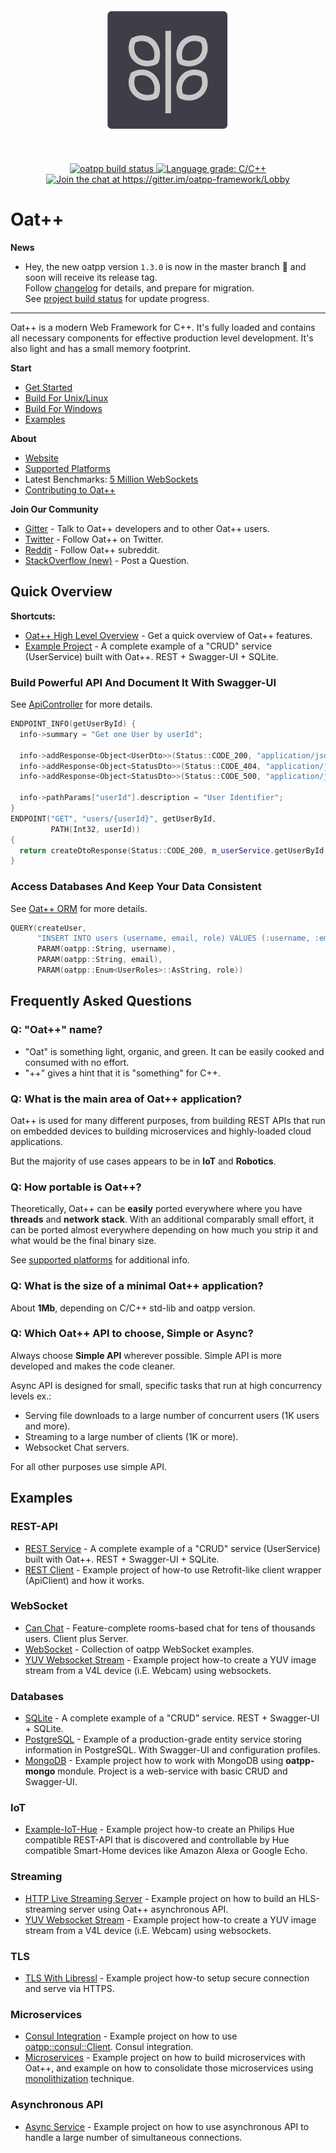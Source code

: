 <div align="center">
  <img alt="Oat++ Logo" src="https://raw.githubusercontent.com/lganzzzo/oatpp-website-res/master/logo_x400.png" width="200px"/>
</div>
<p>&nbsp;</p>

<p align="center">
  <a href="https://dev.azure.com/lganzzzo/lganzzzo/_build?definitionId=1">
    <img src="https://dev.azure.com/lganzzzo/lganzzzo/_apis/build/status/oatpp.oatpp" alt="oatpp build status" />
  </a>
  <a href="https://lgtm.com/projects/g/oatpp/oatpp/context:cpp">
    <img src="https://img.shields.io/lgtm/grade/cpp/g/oatpp/oatpp.svg?logo=lgtm&logoWidth=18" alt="Language grade: C/C++" />
  </a>
  <a href="https://gitter.im/oatpp-framework/Lobby?utm_source=badge&utm_medium=badge&utm_campaign=pr-badge&utm_content=badge">
    <img src="https://badges.gitter.im/oatpp-framework/Lobby.svg" alt="Join the chat at https://gitter.im/oatpp-framework/Lobby" />
  </a>
</p>

# Oat++ 

**News**  

- Hey, the new oatpp version `1.3.0` is now in the master branch :tada: and soon will receive its release tag.  
   Follow [changelog](https://github.com/oatpp/oatpp/blob/master/changelog/1.3.0.md) for details, and prepare for migration.   
   See [project build status](https://oatpp.io/status/build/) for update progress.


---

Oat++ is a modern Web Framework for C++. 
It's fully loaded and contains all necessary components for effective production level development. 
It's also light and has a small memory footprint.

**Start**

- [Get Started](https://oatpp.io/docs/start/)
- [Build For Unix/Linux](https://oatpp.io/docs/installation/unix-linux/)
- [Build For Windows](https://oatpp.io/docs/installation/windows/)
- [Examples](#examples)

**About**

- [Website](https://oatpp.io/)
- [Supported Platforms](https://oatpp.io/supported-platforms/)
- Latest Benchmarks: [5 Million WebSockets](https://oatpp.io/benchmark/websocket/5-million/)
- [Contributing to Oat++](CONTRIBUTING.md)

**Join Our Community**

- [Gitter](https://gitter.im/oatpp-framework/Lobby) - Talk to Oat++ developers and to other Oat++ users.
- [Twitter](https://twitter.com/oatpp_io) - Follow Oat++ on Twitter.
- [Reddit](https://www.reddit.com/r/oatpp/) - Follow Oat++ subreddit.
- [StackOverflow (new)](https://stackoverflow.com/questions/tagged/oat%2b%2b) - Post a Question.

## Quick Overview

**Shortcuts:**

- [Oat++ High Level Overview](https://oatpp.io/docs/start/high-level-overview/) - Get a quick overview of Oat++ features.
- [Example Project](https://github.com/oatpp/example-crud) - A complete example of a "CRUD" service (UserService) built with Oat++. REST + Swagger-UI + SQLite.

### Build Powerful API And Document It With Swagger-UI

See [ApiController](https://oatpp.io/docs/components/api-controller/) for more details.

```cpp
ENDPOINT_INFO(getUserById) {
  info->summary = "Get one User by userId";

  info->addResponse<Object<UserDto>>(Status::CODE_200, "application/json");
  info->addResponse<Object<StatusDto>>(Status::CODE_404, "application/json");
  info->addResponse<Object<StatusDto>>(Status::CODE_500, "application/json");

  info->pathParams["userId"].description = "User Identifier";
}
ENDPOINT("GET", "users/{userId}", getUserById,
         PATH(Int32, userId))
{
  return createDtoResponse(Status::CODE_200, m_userService.getUserById(userId));
}
``` 

### Access Databases And Keep Your Data Consistent

See [Oat++ ORM](https://oatpp.io/docs/components/orm/) for more details.

```cpp
QUERY(createUser,
      "INSERT INTO users (username, email, role) VALUES (:username, :email, :role);",
      PARAM(oatpp::String, username), 
      PARAM(oatpp::String, email), 
      PARAM(oatpp::Enum<UserRoles>::AsString, role))
```

## Frequently Asked Questions

### Q: "Oat++" name?

- "Oat" is something light, organic, and green. It can be easily cooked and consumed with no effort. 
- "++" gives a hint that it is "something" for C++.

### Q: What is the main area of Oat++ application?

Oat++ is used for many different purposes, from building REST APIs that run on embedded devices to 
building microservices and highly-loaded cloud applications.

But the majority of use cases appears to be in **IoT** and **Robotics**.

### Q: How portable is Oat++?

Theoretically, Oat++ can be **easily** ported everywhere where you have **threads** and **network stack**.
With an additional comparably small effort, it can be ported almost everywhere depending on how
much you strip it and what would be the final binary size.

See [supported platforms](https://oatpp.io/supported-platforms/) for additional info.

### Q: What is the size of a minimal Oat++ application?

About **1Mb**, depending on C/C++ std-lib and oatpp version.

### Q: Which Oat++ API to choose, Simple or Async?

Always choose **Simple API** wherever possible. Simple API is more developed and makes the code cleaner.

Async API is designed for small, specific tasks that run at high concurrency levels ex.:
- Serving file downloads to a large number of concurrent users (1K users and more).
- Streaming to a large number of clients (1K or more).
- Websocket Chat servers.

For all other purposes use simple API.

## Examples

### REST-API

- [REST Service](https://github.com/oatpp/example-crud) - A complete example of a "CRUD" service (UserService) built with Oat++. REST + Swagger-UI + SQLite.
- [REST Client](https://github.com/oatpp/example-api-client) - Example project of how-to use Retrofit-like client wrapper (ApiClient) and how it works.

### WebSocket

- [Can Chat](https://github.com/lganzzzo/canchat) - Feature-complete rooms-based chat for tens of thousands users. Client plus Server.
- [WebSocket](https://github.com/oatpp/example-websocket) - Collection of oatpp WebSocket examples.
- [YUV Websocket Stream](https://github.com/oatpp/example-yuv-websocket-stream) - Example project how-to create a YUV image stream from a V4L device (i.E. Webcam) using websockets.

### Databases

- [SQLite](https://github.com/oatpp/example-crud) - A complete example of a "CRUD" service. REST + Swagger-UI + SQLite.
- [PostgreSQL](https://github.com/oatpp/example-postgresql) - Example of a production-grade entity service storing information in PostgreSQL. With Swagger-UI and configuration profiles.
- [MongoDB](https://github.com/oatpp/example-mongodb) - Example project how to work with MongoDB using **oatpp-mongo** mondule. Project is a web-service with basic CRUD and Swagger-UI.
 
### IoT

- [Example-IoT-Hue](https://github.com/oatpp/example-iot-hue-ssdp) - Example project how-to create an Philips Hue compatible REST-API that is discovered and controllable by Hue compatible Smart-Home devices like Amazon Alexa or Google Echo.

### Streaming

- [HTTP Live Streaming Server](https://github.com/oatpp/example-hls-media-stream) - Example project on how to build an HLS-streaming server using Oat++ asynchronous API.
- [YUV Websocket Stream](https://github.com/oatpp/example-yuv-websocket-stream) - Example project how-to create a YUV image stream from a V4L device (i.E. Webcam) using websockets.

### TLS

- [TLS With Libressl](https://github.com/oatpp/example-libressl) - Example project how-to setup secure connection and serve via HTTPS.

### Microservices

- [Consul Integration](https://github.com/oatpp/example-consul) - Example project on how to use [oatpp::consul::Client](https://oatpp.io/api/latest/oatpp-consul/rest/Client/). Consul integration.
- [Microservices](https://github.com/oatpp/example-microservices) - Example project on how to build microservices with Oat++, 
and example on how to consolidate those microservices using [monolithization](https://oatpp.io/docs/monolithization/) technique.

### Asynchronous API

- [Async Service](https://github.com/oatpp/example-async-api) - Example project on how to use asynchronous API to handle a large number of simultaneous connections.
